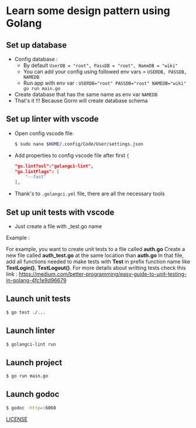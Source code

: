 # Learn some design pattern using Golang

## Set up database
- Config database :
    - By default `UserDB = "root", PassDB = "root", NameDB = "wiki"`
    - You can add your config using followed env vars = `USERDB, PASSDB, NAMEDB`
    - Run app with env var : `USERDB="root" PASSDB="root" NAMEDB="wiki" go run main.go` 
- Create database that has the same name as env var `NAMEDB`
- That's it !!! Because Gorm will create database schema

## Set up linter with vscode
- Open config vscode file 
    ```sh
    $ sudo nano $HOME/.config/Code/User/settings.json
    ```
- Add properties to config vscode file after first ```{```
    ```json
    "go.lintTool":"golangci-lint",
    "go.lintFlags": [
        "--fast"
    ],
    ```
- Thank's to ```.golangci.yml``` file, there are all the necessary tools

## Set up unit tests with vscode
- Just create a file with _test.go name

Example :

For example, you want to create unit tests to a file called **auth.go**
Create a new file called **auth_test.go** at the same location than **auth.go**
In that file, add all functions needed to make tests with **Test** in prefix function name
like **TestLogin()**, **TestLogout()**.
For more details about writting tests check this link : https://medium.com/better-programming/easy-guide-to-unit-testing-in-golang-4fc1e9d96679

## Launch unit tests
```sh
$ go test ./...
```

## Launch linter
```sh
$ golangci-lint run
```

## Launch project
```sh
$ go run main.go
```

## Launch godoc
```sh
$ godoc -http=:6060
```

[LICENSE](https://github.com/wyllisMonteiro/mvc_go/blob/master/LICENSE)
